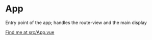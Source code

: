 # App

Entry point of the app; handles the route-view and the main display

[Find me at src/App.vue](https://github.com/FAIRsharing/fairsharing.github.io/tree/codeQuality/src/App.vue)